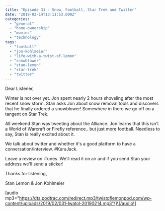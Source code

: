 ```yaml
---
title: "Episode 31 - Snow, Football, Star Trek and Twitter"
date: "2019-02-14T13:11:53.000Z"
categories: 
  - "general"
  - "home-ownership"
  - "movies"
  - "technology"
tags: 
  - "football"
  - "jon-kohlmeier"
  - "life-with-a-twist-of-lemon"
  - "snowblower"
  - "stan-lemon"
  - "star-trek"
  - "twitter"
---
```


Dear Listener,

Winter is not over yet. Jon spent nearly 2 hours shoveling after the most recent snow storm. Stan asks Jon about snow removal tools and discovers that he finally ordered a snowblower! Somewhere in there we go off on a tangent on Star Trek.

All weekend Stan was tweeting about the Alliance. Jon learns that this isn't a World of Warcraft or Firefly reference.. but just more football. Needless to say, Stan is really excited about it.

We talk about twitter and whether it's a good platform to have a conversation/interview. #KaraJack.

Leave a review on iTunes. We'll read it on air and if you send Stan your address we'll send a sticker!

Thanks for listening,

Stan Lemon & Jon Kohlmeier

\[audio mp3="https://dts.podtrac.com/redirect.mp3/twistoflemonpod.com/wp-content/uploads/2019/02/031-lwatol-20190214.mp3"\]\[/audio\]
